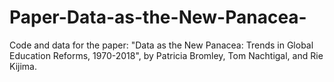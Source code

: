 # Paper-Data-as-the-New-Panacea-
Code and data for the paper: "Data as the New Panacea: Trends in Global Education Reforms, 1970-2018", by Patricia Bromley, Tom Nachtigal, and Rie Kijima.
